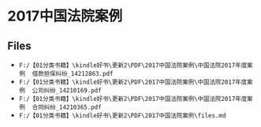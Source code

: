 # 2017中国法院案例

## Files

- `F:/【01分类书籍】\kindle好书\更新2\PDF\2017中国法院案例\中国法院2017年度案例  借款担保纠纷_14212863.pdf`
- `F:/【01分类书籍】\kindle好书\更新2\PDF\2017中国法院案例\中国法院2017年度案例  公司纠纷_14210169.pdf`
- `F:/【01分类书籍】\kindle好书\更新2\PDF\2017中国法院案例\中国法院2017年度案例  合同纠纷_14210365.pdf`
- `F:/【01分类书籍】\kindle好书\更新2\PDF\2017中国法院案例\files.md`
